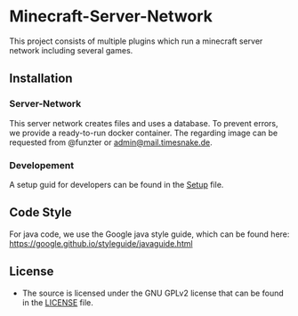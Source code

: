 # Minecraft-Server-Network

This project consists of multiple plugins which run a minecraft server network including several games.


## Installation

### Server-Network

This server network creates files and uses a database. To prevent errors, we provide a ready-to-run docker container.
The regarding image can be requested from @funzter or admin@mail.timesnake.de.

### Developement

A setup guid for developers can be found in the [Setup](SETUP.md) file.

## Code Style

For java code, we use the Google java style guide, which can be found here:
https://google.github.io/styleguide/javaguide.html

## License

- The source is licensed under the GNU GPLv2 license that can be found in the [LICENSE](LICENSE)
  file.

[Setup.md]: SETUP.md
